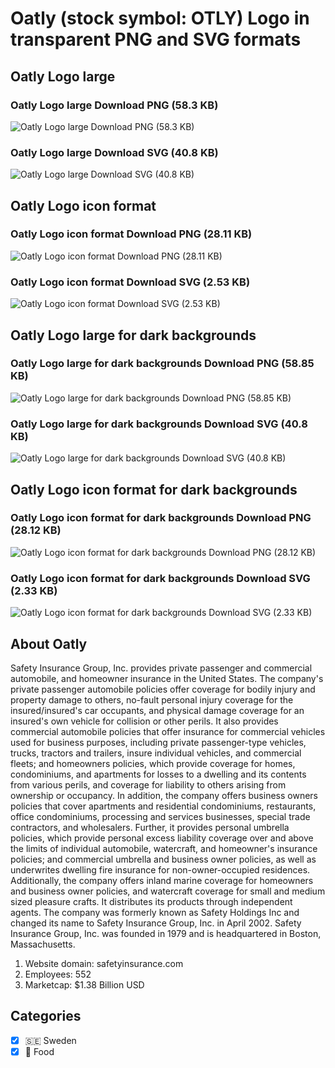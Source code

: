 # Oatly (stock symbol: OTLY) Logo in transparent PNG and SVG formats

## Oatly Logo large

### Oatly Logo large Download PNG (58.3 KB)

![Oatly Logo large Download PNG (58.3 KB)](/img/orig/OTLY_BIG-63d31d3f.png)

### Oatly Logo large Download SVG (40.8 KB)

![Oatly Logo large Download SVG (40.8 KB)](/img/orig/OTLY_BIG-437d4b47.svg)

## Oatly Logo icon format

### Oatly Logo icon format Download PNG (28.11 KB)

![Oatly Logo icon format Download PNG (28.11 KB)](/img/orig/OTLY-43ae9870.png)

### Oatly Logo icon format Download SVG (2.53 KB)

![Oatly Logo icon format Download SVG (2.53 KB)](/img/orig/OTLY-486f3fcb.svg)

## Oatly Logo large for dark backgrounds

### Oatly Logo large for dark backgrounds Download PNG (58.85 KB)

![Oatly Logo large for dark backgrounds Download PNG (58.85 KB)](/img/orig/OTLY_BIG.D-1aafdb21.png)

### Oatly Logo large for dark backgrounds Download SVG (40.8 KB)

![Oatly Logo large for dark backgrounds Download SVG (40.8 KB)](/img/orig/OTLY_BIG.D-96036ce6.svg)

## Oatly Logo icon format for dark backgrounds

### Oatly Logo icon format for dark backgrounds Download PNG (28.12 KB)

![Oatly Logo icon format for dark backgrounds Download PNG (28.12 KB)](/img/orig/OTLY.D-d91b24c5.png)

### Oatly Logo icon format for dark backgrounds Download SVG (2.33 KB)

![Oatly Logo icon format for dark backgrounds Download SVG (2.33 KB)](/img/orig/OTLY.D-3853ffca.svg)

## About Oatly

Safety Insurance Group, Inc. provides private passenger and commercial automobile, and homeowner insurance in the United States. The company's private passenger automobile policies offer coverage for bodily injury and property damage to others, no-fault personal injury coverage for the insured/insured's car occupants, and physical damage coverage for an insured's own vehicle for collision or other perils. It also provides commercial automobile policies that offer insurance for commercial vehicles used for business purposes, including private passenger-type vehicles, trucks, tractors and trailers, insure individual vehicles, and commercial fleets; and homeowners policies, which provide coverage for homes, condominiums, and apartments for losses to a dwelling and its contents from various perils, and coverage for liability to others arising from ownership or occupancy. In addition, the company offers business owners policies that cover apartments and residential condominiums, restaurants, office condominiums, processing and services businesses, special trade contractors, and wholesalers. Further, it provides personal umbrella policies, which provide personal excess liability coverage over and above the limits of individual automobile, watercraft, and homeowner's insurance policies; and commercial umbrella and business owner policies, as well as underwrites dwelling fire insurance for non-owner-occupied residences. Additionally, the company offers inland marine coverage for homeowners and business owner policies, and watercraft coverage for small and medium sized pleasure crafts. It distributes its products through independent agents. The company was formerly known as Safety Holdings Inc and changed its name to Safety Insurance Group, Inc. in April 2002. Safety Insurance Group, Inc. was founded in 1979 and is headquartered in Boston, Massachusetts.

1. Website domain: safetyinsurance.com
2. Employees: 552
3. Marketcap: $1.38 Billion USD


## Categories
- [x] 🇸🇪 Sweden
- [x] 🍴 Food
